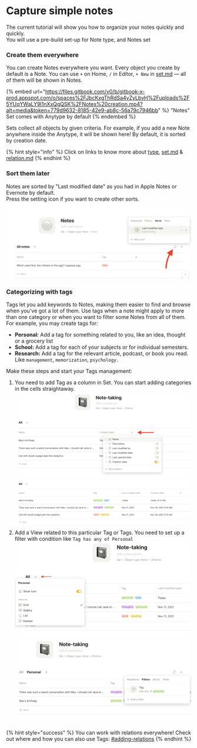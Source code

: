 # Capture simple notes

The current tutorial will show you how to organize your notes quickly and quickly.\
You will use a pre-build set-up for Note type, and Notes set

### Create them everywhere

You can create Notes everywhere you want. Every object you create by default is a Note. You can use `+` on Home, `/` in Editor, `+ New` in [set.md](../../fundamentals/set.md "mention") — all of them will be shown in Notes.

{% embed url="https://files.gitbook.com/v0/b/gitbook-x-prod.appspot.com/o/spaces%2FJbcKxgThRdSa4vZyLbvH%2Fuploads%2F5YUqYWaLY9l1nXxQgQSK%2FNotes%20creation.mp4?alt=media&token=779d9632-8185-42e9-ab8c-56a79c7946bb" %}
"Notes" Set comes with Anytype by default
{% endembed %}

Sets collect all objects by given criteria. For example, if you add a new Note anywhere inside the Anytype, it will be shown here! By default, it is sorted by creation date.

{% hint style="info" %}
Click on links to know more about [type](../../fundamentals/type/ "mention"), [set.md](../../fundamentals/set.md "mention") & [relation.md](../../fundamentals/relation.md "mention")
{% endhint %}

### Sort them later

Notes are sorted by "Last modified date" as you had in Apple Notes or Evernote by default.\
Press the setting icon if you want to create other sorts.

![](<../../.gitbook/assets/Notes sort (1).png>)

### Categorizing with tags

Tags let you add keywords to Notes, making them easier to find and browse when you've got a lot of them. Use tags when a note might apply to more than one category or when you want to filter some Notes from all of them. For example, you may create tags for:

* **Personal:** Add a tag for something related to you, like an idea, thought or a grocery list
* **School:** Add a tag for each of your subjects or for individual semesters.
* **Research:** Add a tag for the relevant article, podcast, or book you read. Like `management`, `memorization`, `psychology.`

Make these steps and start your Tags management:

1. You need to add Tag as a column in Set. You can start adding categories in the cells straightaway.\
   ![](<../../.gitbook/assets/image (5).png>) ![](../../.gitbook/assets/image.png)
2. Add a View related to this particular Tag or Tags. You need to set up a filter with condition like `Tag has any of Personal`\
   ![](<../../.gitbook/assets/image (3).png>) ![](<../../.gitbook/assets/image (4).png>)

{% hint style="success" %}
You can work with relations everywhere! Check out where and how you can also use Tags: [#adding-relations](../../fundamentals/relation.md#adding-relations "mention")
{% endhint %}
